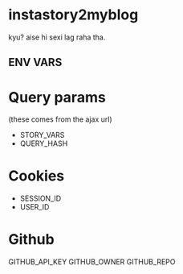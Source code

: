 # instastory2myblog
kyu? aise hi sexi lag raha tha.

## ENV VARS

# Query params
(these comes from the ajax url)
- STORY_VARS
- QUERY_HASH

# Cookies
- SESSION_ID
- USER_ID

# Github
GITHUB_API_KEY
GITHUB_OWNER
GITHUB_REPO

